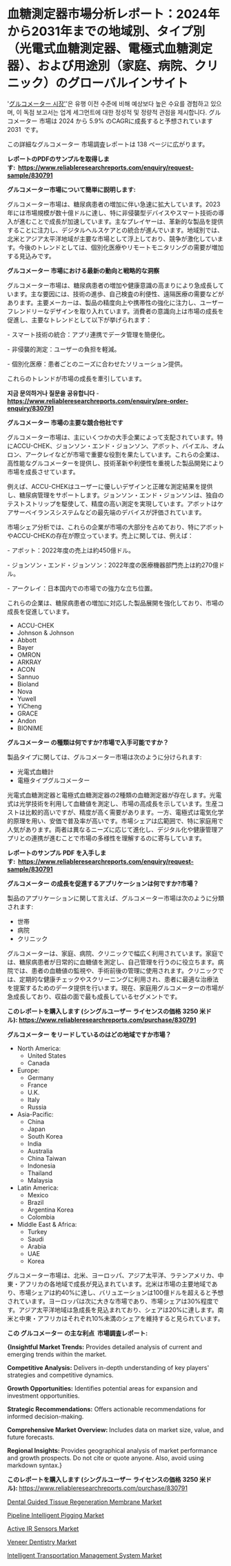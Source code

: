 <p><h1>血糖測定器市場分析レポート：2024年から2031年までの地域別、タイプ別（光電式血糖測定器、電極式血糖測定器）、および用途別（家庭、病院、クリニック）のグローバルインサイト</h1></p><p>'<a href="https://www.reliableresearchreports.com/glucometer-market-in-global-r830791?utm_campaign=110&utm_medium=36&utm_source=Github&utm_content=ia&utm_term=16112024&utm_id=glucometer">グルコメーター 시장'</a>'은 유행 이전 수준에 비해 예상보다 높은 수요를 경험하고 있으며, 이 독점 보고서는 업계 세그먼트에 대한 정성적 및 정량적 관점을 제시합니다. グルコメーター 市場は 2024 から 5.9% のCAGRに成長すると予想されています 2031&nbsp; です。</p>
<p>この詳細なグルコメーター 市場調査レポートは 138 ページに広がります。</p>
<p><strong>レポートのPDFのサンプルを取得します</strong><strong>:&nbsp;&nbsp;<a href="https://www.reliableresearchreports.com/enquiry/request-sample/830791?utm_campaign=110&utm_medium=36&utm_source=Github&utm_content=ia&utm_term=16112024&utm_id=glucometer">https://www.reliableresearchreports.com/enquiry/request-sample/830791</a></strong></p>
<p><strong>グルコメーター市場について簡単に説明します:</strong></p>
<p><p>グルコメーター市場は、糖尿病患者の増加に伴い急速に拡大しています。2023年には市場規模が数十億ドルに達し、特に非侵襲型デバイスやスマート技術の導入が進むことで成長が加速しています。主なプレイヤーは、革新的な製品を提供することに注力し、デジタルヘルスケアとの統合が進んでいます。地域別では、北米とアジア太平洋地域が主要な市場として浮上しており、競争が激化しています。今後のトレンドとしては、個別化医療やリモートモニタリングの需要が増加する見込みです。</p></p>
<p><strong>グルコメーター 市場における最新の動向と戦略的な洞察</strong></p>
<p><p>グルコメーター市場は、糖尿病患者の増加や健康意識の高まりにより急成長しています。主な要因には、技術の進歩、自己検査の利便性、遠隔医療の需要などがあります。主要メーカーは、製品の精度向上や携帯性の強化に注力し、ユーザーフレンドリーなデザインを取り入れています。消費者の意識向上は市場の成長を促進し、主要なトレンドとして以下が挙げられます：</p><p>- スマート技術の統合：アプリ連携でデータ管理を簡便化。</p><p>- 非侵襲的測定：ユーザーの負担を軽減。</p><p>- 個別化医療：患者ごとのニーズに合わせたソリューション提供。</p><p>これらのトレンドが市場の成長を牽引しています。</p></p>
<p><strong>지금 문의하거나 질문을 공유합니다</strong><strong>&nbsp;</strong>-<strong><a href="https://www.reliableresearchreports.com/enquiry/pre-order-enquiry/830791?utm_campaign=110&utm_medium=36&utm_source=Github&utm_content=ia&utm_term=16112024&utm_id=glucometer">https://www.reliableresearchreports.com/enquiry/pre-order-enquiry/830791</a></strong></p>
<p><strong>グルコメーター 市場の主要な競合他社です</strong></p>
<p><p>グルコメーター市場は、主にいくつかの大手企業によって支配されています。特にACCU-CHEK、ジョンソン・エンド・ジョンソン、アボット、バイエル、オムロン、アークレイなどが市場で重要な役割を果たしています。これらの企業は、高性能なグルコメーターを提供し、技術革新や利便性を重視した製品開発により市場を成長させています。</p><p>例えば、ACCU-CHEKはユーザーに優しいデザインと正確な測定結果を提供し、糖尿病管理をサポートします。ジョンソン・エンド・ジョンソンは、独自のテストストリップを駆使して、精度の高い測定を実現しています。アボットはケアサーベイランスシステムなどの最先端のデバイスが評価されています。</p><p>市場シェア分析では、これらの企業が市場の大部分を占めており、特にアボットやACCU-CHEKの存在が際立っています。売上に関しては、例えば：</p><p>- アボット：2022年度の売上は約450億ドル。</p><p>- ジョンソン・エンド・ジョンソン：2022年度の医療機器部門売上は約270億ドル。</p><p>- アークレイ：日本国内での市場での強力な立ち位置。 </p><p>これらの企業は、糖尿病患者の増加に対応した製品展開を強化しており、市場の成長を促進しています。</p></p>
<p><ul><li>ACCU-CHEK</li><li>Johnson & Johnson</li><li>Abbott</li><li>Bayer</li><li>OMRON</li><li>ARKRAY</li><li>ACON</li><li>Sannuo</li><li>Bioland</li><li>Nova</li><li>Yuwell</li><li>YiCheng</li><li>GRACE</li><li>Andon</li><li>BIONIME</li></ul></p>
<p><strong>グルコメーター の種類は何ですか?市場で入手可能ですか？</strong></p>
<p>製品タイプに関しては、グルコメーター市場は次のように分けられます:</p>
<p><ul><li>光電式血糖計</li><li>電極タイプグルコメーター</li></ul></p>
<p><p>光電式血糖測定器と電極式血糖測定器の2種類の血糖測定器が存在します。光電式は光学技術を利用して血糖値を測定し、市場の高成長を示しています。生産コストは比較的高いですが、精度が高く需要があります。一方、電極式は電気化学的原理を用い、安価で普及率が高いです。市場シェアは広範囲で、特に家庭用で人気があります。両者は異なるニーズに応じて進化し、デジタル化や健康管理アプリとの連携が進むことで市場の多様性を理解するのに寄与しています。</p></p>
<p><strong>レポートのサンプル PDF を入手します:&nbsp;</strong><strong>&nbsp;<a href="https://www.reliableresearchreports.com/enquiry/request-sample/830791?utm_campaign=110&utm_medium=36&utm_source=Github&utm_content=ia&utm_term=16112024&utm_id=glucometer">https://www.reliableresearchreports.com/enquiry/request-sample/830791</a></strong></p>
<p><strong>グルコメーター の成長を促進するアプリケーションは何ですか?市場？</strong></p>
<p>製品のアプリケーションに関して言えば、グルコメーター市場は次のように分類されます:</p>
<p><ul><li>世帯</li><li>病院</li><li>クリニック</li></ul></p>
<p><p>グルコメーターは、家庭、病院、クリニックで幅広く利用されています。家庭では、糖尿病患者が日常的に血糖値を測定し、自己管理を行うのに役立ちます。病院では、患者の血糖値の監視や、手術前後の管理に使用されます。クリニックでは、定期的な健康チェックやスクリーニングに利用され、患者に最適な治療法を提案するためのデータ提供を行います。現在、家庭用グルコメーターの市場が急成長しており、収益の面で最も成長しているセグメントです。</p></p>
<p><strong>このレポートを購入します (シングルユーザー ライセンスの価格 3250 米ドル):</strong><strong>&nbsp;<a href="https://www.reliableresearchreports.com/purchase/830791?utm_campaign=110&utm_medium=36&utm_source=Github&utm_content=ia&utm_term=16112024&utm_id=glucometer">https://www.reliableresearchreports.com/purchase/830791</a></strong></p>
<p><strong>グルコメーター をリードしているのはどの地域ですか市場？</strong></p>
<p><ul>
    <li>
        North America:
        <ul>
            <li>United States</li>
            <li>Canada</li>
        </ul>
    </li>
    <li>
        Europe:
        <ul>
            <li>Germany</li>
            <li>France</li>
            <li>U.K.</li>
            <li>Italy</li>
            <li>Russia</li>
        </ul>
    </li>
    <li>
        Asia-Pacific:
        <ul>
            <li>China</li>
            <li>Japan</li>
            <li>South Korea</li>
            <li>India</li>
            <li>Australia</li>
            <li>China Taiwan</li>
            <li>Indonesia</li>
            <li>Thailand</li>
            <li>Malaysia</li>
        </ul>
    </li>
    <li>
        Latin America:
        <ul>
            <li>Mexico</li>
            <li>Brazil</li>
            <li>Argentina Korea</li>
            <li>Colombia</li>
        </ul>
    </li>
    <li>
        Middle East & Africa:
        <ul>
            <li>Turkey</li>
            <li>Saudi</li>
            <li>Arabia</li>
            <li>UAE</li>
            <li>Korea</li>
        </ul>
    </li>
    </ul></p>
<p><p>グルコメーター市場は、北米、ヨーロッパ、アジア太平洋、ラテンアメリカ、中東・アフリカの各地域で成長が見込まれています。北米は市場の主要地域であり、市場シェアは約40%に達し、バリュエーションは100億ドルを超えると予想されています。ヨーロッパは次に大きな市場であり、市場シェアは30%程度です。アジア太平洋地域は急成長を見込まれており、シェアは20%に達します。南米と中東・アフリカはそれぞれ10%未満のシェアを維持すると見られています。</p></p>
<p><strong>この グルコメーター の主な利点&nbsp; 市場調査レポート:</strong></p>
<p><strong>{Insightful Market Trends:</strong> Provides detailed analysis of current and emerging trends within the market.</p>
<p><strong>Competitive Analysis:</strong> Delivers in-depth understanding of key players' strategies and competitive dynamics.</p>
<p><strong>Growth Opportunities:</strong> Identifies potential areas for expansion and investment opportunities.</p>
<p><strong>Strategic Recommendations:</strong> Offers actionable recommendations for informed decision-making.</p>
<p><strong>Comprehensive Market Overview: </strong>Includes data on market size, value, and future forecasts.</p>
<p><strong>Regional Insights: </strong>Provides geographical analysis of market performance and growth prospects. Do not cite or quote anyone. Also, avoid using markdown syntax.}</p>
<p><strong>このレポートを購入します (シングルユーザー ライセンスの価格 3250 米ドル):&nbsp;</strong><a href="https://www.reliableresearchreports.com/purchase/830791?utm_campaign=110&utm_medium=36&utm_source=Github&utm_content=ia&utm_term=16112024&utm_id=glucometer">https://www.reliableresearchreports.com/purchase/830791</a></p>
<p><p><a href="https://github.com/globismark/Market-Research-Report-List-5/blob/main/dental-guided-tissue-regeneration-membrane-market.md?utm_campaign=110&utm_medium=36&utm_source=Github&utm_content=ia&utm_term=16112024&utm_id=glucometer">Dental Guided Tissue Regeneration Membrane Market</a></p><p><a href="https://issuu.com/reportprime-2/docs/pipeline-intelligent-pigging-market_aac8e6b5debf73?utm_campaign=110&utm_medium=36&utm_source=Github&utm_content=ia&utm_term=16112024&utm_id=glucometer">Pipeline Intelligent Pigging Market</a></p><p><a href="https://www.linkedin.com/pulse/active-ir-sensors-market-essentials-key-players-demand-drivers-tgh0c?utm_campaign=110&utm_medium=36&utm_source=Github&utm_content=ia&utm_term=16112024&utm_id=glucometer">Active IR Sensors Market</a></p><p><a href="https://github.com/prosalinda88/Market-Research-Report-List-6/blob/main/veneer-dentistry-market.md?utm_campaign=110&utm_medium=36&utm_source=Github&utm_content=ia&utm_term=16112024&utm_id=glucometer">Veneer Dentistry Market</a></p><p><a href="https://issuu.com/reportprime-2/docs/intelligent-transportation-manageme_45c9e3d43b3b16?utm_campaign=110&utm_medium=36&utm_source=Github&utm_content=ia&utm_term=16112024&utm_id=glucometer">Intelligent Transportation Management System Market</a></p></p>
<p>&nbsp;</p>